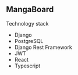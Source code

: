 ## MangaBoard

Technology stack
- Django
- PostgreSQL
- Django Rest Framework
- JWT
- React
- Typescript
